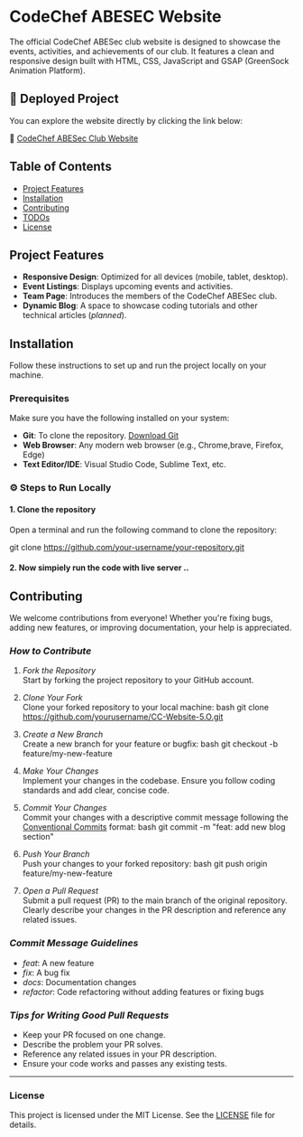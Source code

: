 # CodeChef ABESEC Website

The official CodeChef ABESec club website is designed to showcase the events, activities, and achievements of our club. It features a clean and responsive design built with HTML, CSS, JavaScript and GSAP (GreenSock Animation Platform).

## 🚀 Deployed Project
You can explore the website directly by clicking the link below:

🔗 [CodeChef ABESec Club Website](https://codechefabesec.netlify.app/Home)


## Table of Contents
- [Project Features](#project-features)
- [Installation](#installation)
- [Contributing](#contributing)
- [TODOs](#todo-list)
- [License](#license)

## Project Features
- **Responsive Design**: Optimized for all devices (mobile, tablet, desktop).
- **Event Listings**: Displays upcoming events and activities.
- **Team Page**: Introduces the members of the CodeChef ABESec club.
- **Dynamic Blog**: A space to showcase coding tutorials and other technical articles (*planned*).
  
## Installation 

Follow these instructions to set up and run the project locally on your machine.

### Prerequisites

Make sure you have the following installed on your system:

- **Git**: To clone the repository. [Download Git](https://git-scm.com/downloads)
- **Web Browser**: Any modern web browser (e.g., Chrome,brave, Firefox, Edge)
- **Text Editor/IDE**:  Visual Studio Code, Sublime Text, etc.

### ⚙️ Steps to Run Locally

#### 1. Clone the repository

Open a terminal and run the following command to clone the repository:

git clone https://github.com/your-username/your-repository.git

#### 2. Now simpiely run the code with live server ..


## Contributing

We welcome contributions from everyone! Whether you're fixing bugs, adding new features, or improving documentation, your help is appreciated.

### *How to Contribute*

1. *Fork the Repository*  
   Start by forking the project repository to your GitHub account.

2. *Clone Your Fork*  
   Clone your forked repository to your local machine:
   bash
   git clone https://github.com/yourusername/CC-Website-5.O.git
   

3. *Create a New Branch*  
   Create a new branch for your feature or bugfix:
   bash
   git checkout -b feature/my-new-feature
   

4. *Make Your Changes*  
   Implement your changes in the codebase. Ensure you follow coding standards and add clear, concise code.

5. *Commit Your Changes*  
   Commit your changes with a descriptive commit message following the [Conventional Commits](https://www.conventionalcommits.org/en/v1.0.0/) format:
   bash
   git commit -m "feat: add new blog section"
   

6. *Push Your Branch*  
   Push your changes to your forked repository:
   bash
   git push origin feature/my-new-feature
   

7. *Open a Pull Request*  
   Submit a pull request (PR) to the main branch of the original repository. Clearly describe your changes in the PR description and reference any related issues.

### *Commit Message Guidelines*
- *feat*: A new feature
- *fix*: A bug fix
- *docs*: Documentation changes
- *refactor*: Code refactoring without adding features or fixing bugs

### *Tips for Writing Good Pull Requests*
- Keep your PR focused on one change.
- Describe the problem your PR solves.
- Reference any related issues in your PR description.
- Ensure your code works and passes any existing tests.

---

### License

This project is licensed under the MIT License. See the [LICENSE](./LICENSE) file for details.
      
